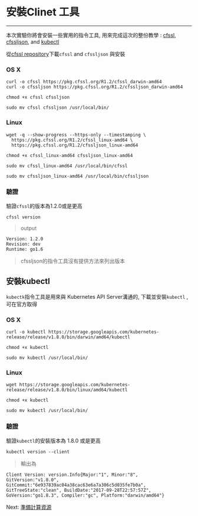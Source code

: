 # 安裝Clinet 工具

---

本次實驗你將會安裝一些實用的指令工具, 用來完成這次的整份教學 :  [cfssl](https://github.com/cloudflare/cfssl), [cfssljson](https://github.com/cloudflare/cfssl), and [kubectl](https://kubernetes.io/docs/tasks/tools/install-kubectl)

從[cfssl repository](https://pkg.cfssl.org)下載`cfssl` and `cfssljson` 與安裝

### OS X

```
curl -o cfssl https://pkg.cfssl.org/R1.2/cfssl_darwin-amd64
curl -o cfssljson https://pkg.cfssl.org/R1.2/cfssljson_darwin-amd64
```

```
chmod +x cfssl cfssljson
```

```
sudo mv cfssl cfssljson /usr/local/bin/
```

### Linux

```
wget -q --show-progress --https-only --timestamping \
  https://pkg.cfssl.org/R1.2/cfssl_linux-amd64 \
  https://pkg.cfssl.org/R1.2/cfssljson_linux-amd64
```

```
chmod +x cfssl_linux-amd64 cfssljson_linux-amd64
```

```
sudo mv cfssl_linux-amd64 /usr/local/bin/cfssl
```

```
sudo mv cfssljson_linux-amd64 /usr/local/bin/cfssljson
```

### 驗證

驗證`cfssl`的版本為1.2.0或是更高

```
cfssl version
```

> output

```
Version: 1.2.0
Revision: dev
Runtime: go1.6
```
> cfssljson的指令工具沒有提供方法來列出版本

## 安裝kubectl

`kubectk`指令工具是用來與 Kubernetes API Server溝通的, 下載並安裝`kubectl` ,可在官方取得
### OS X

```
curl -o kubectl https://storage.googleapis.com/kubernetes-release/release/v1.8.0/bin/darwin/amd64/kubectl
```

```
chmod +x kubectl
```

```
sudo mv kubectl /usr/local/bin/
```

### Linux

```
wget https://storage.googleapis.com/kubernetes-release/release/v1.8.0/bin/linux/amd64/kubectl
```

```
chmod +x kubectl
```

```
sudo mv kubectl /usr/local/bin/
```

### 驗證

驗證`kubectl`的安裝版本為 1.8.0 或是更高
```
kubectl version --client
```

> 輸出為

```
Client Version: version.Info{Major:"1", Minor:"8", GitVersion:"v1.8.0", GitCommit:"6e937839ac04a38cac63e6a7a306c5d035fe7b0a", GitTreeState:"clean", BuildDate:"2017-09-28T22:57:57Z", GoVersion:"go1.8.3", Compiler:"gc", Platform:"darwin/amd64"}
```

Next: [準備計算資源](03-compute-resources.md)
